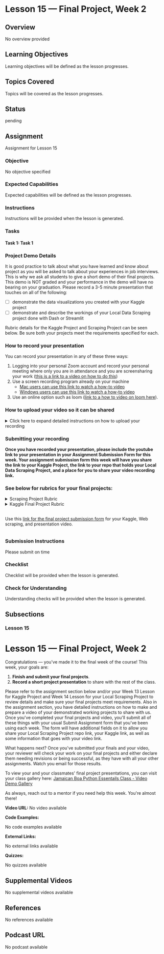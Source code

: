 # Lesson 15 — Final Project, Week 2

## Overview

No overview provided

## Learning Objectives

Learning objectives will be defined as the lesson progresses.

## Topics Covered

Topics will be covered as the lesson progresses.

## Status

pending

## Assignment

Assignment for Lesson 15

### Objective

No objective specified

### Expected Capabilities

Expected capabilities will be defined as the lesson progresses.

### Instructions

Instructions will be provided when the lesson is generated.

### Tasks

#### Task 1: Task 1

### Project Demo Details

It is good practice to talk about what you have learned and know about project as you will be asked to talk about your experiences in job interviews.  This is why we ask all students to give a short demo of their final projects.  This demo is NOT graded and your performance in the demo will have no bearing on your graduation.  Please record a 3-5 minute presentation that touches on all of the following:
 - [ ] demonstrate the data visualizations you created with your Kaggle project
 - [ ] demonstrate and describe the workings of your Local Data Scraping project done with Dash or Streamlit

Rubric details for the Kaggle Project and Scraping Project can be seen below.  Be sure both your projects meet the requirements specified for each.

### How to record your presentation
You can record your presentation in any of these three ways: 
 1. Logging into your personal Zoom account and record your personal meeting where only you are in attendance and you are screensharing your work ([this is a link to a video on how to do this](https://www.youtube.com/watch?v=njwbjFYCbGU))
 2. Use a screen recording program already on your machine
    * [Mac users can use this link to watch a how-to video](https://www.youtube.com/watch?v=w9Byefp51tY)
    * [Windows users can use this link to watch a how-to video](https://www.youtube.com/watch?v=PJB7pM5bvNI)
 3. Use an online option such as loom ([link to a how to video on loom here](https://www.youtube.com/watch?v=oAdLPbfXcQo)).

### How to upload your video so it can be shared
<details>
<summary>Click here to expand detailed instructions on how to upload your recording</summary>
<br>
<h4>1. Make sure you're logged in to youtube.</h4>
 <p>If you don't have a youtube account, <a href="https://support.google.com/youtube/answer/161805?hl=en&co=GENIE.Platform%3DDesktop">create one by following these instructions</a>.</p>
 <p>You will know you're logged in if you have an initial/icon/other in the top right corner (where the M in the brown circle is on this screenshot):</p>
 
 ![User logged in to youtube account](https://github.com/Code-the-Dream-School/intro-to-programming-2025/blob/d2f9b35d7206eeb0af24f85a8e8e5d97d43cbfad/images/Screenshot%202025-01-27%20at%204.01.20%E2%80%AFPM.png?raw=true)

 <h4>2. Click `+ Create` in the top right and select `Upload video`</h4>
 
 ![Create menu expanded](https://github.com/Code-the-Dream-School/intro-to-programming-2025/blob/d2f9b35d7206eeb0af24f85a8e8e5d97d43cbfad/images/Screenshot%202025-01-27%20at%204.01.27%E2%80%AFPM.png?raw=true)

 <h4>3. In the Upload videos window that appears, click the black `Select files` button</h4>
 <p>You'll need to select the file of your recording you have saved on your computer.</p>
 
 ![Upload videos modal](https://github.com/Code-the-Dream-School/intro-to-programming-2025/blob/d2f9b35d7206eeb0af24f85a8e8e5d97d43cbfad/images/Screenshot%202025-01-27%20at%204.01.35%E2%80%AFPM.png?raw=true)

<h4>4. The fle title will be the default video title.  You can change this to include your name and "Python Essentials Final Projects Presentation"</h4>

![Edit Video Details title](https://github.com/Code-the-Dream-School/intro-to-programming-2025/blob/d2f9b35d7206eeb0af24f85a8e8e5d97d43cbfad/images/Screenshot%202025-01-27%20at%204.02.17%E2%80%AFPM.png?raw=true)

<h4>5. Scroll down under the title; select "No, it's not made for kids" and click on the `Show more` gray button to make further setting changes</h4>

![Adjust video settings](https://github.com/Code-the-Dream-School/intro-to-programming-2025/blob/d2f9b35d7206eeb0af24f85a8e8e5d97d43cbfad/images/Screenshot%202025-01-27%20at%204.02.30%E2%80%AFPM.png?raw=true)

<h4>6. You'll want to be sure the following options for some of the sections that appear after click `Show more` are set to the following:</h4>

 - [ ] Altered content: select "No" since you have not used AI to alter reality in your video
 
 - [ ] Recording date and location: please select the date you made your final project recording
      
 - [ ] Shorts remixing: select "Don't allow remixing"
       
 - [ ] Comments and ratings: if you would like classmates to leave comments, leave comments "On", otherwise you can turn them off by selecting "Off".  _NOTE: we do not and cannot monitor comments.  Please report anything concerning to Code the Dream but have screenshots if needed._  You can also UNcheck the "Show how many viewers like this video if you wish.
       
 - [ ] Click the black `Next` button in the bottom right to proceed from the Details section of the upload through the Video elements and Checks portion.
       
 - [ ] Once you are on the Visibility section of the upload, select "Unlisted" as seen here

![Select Unlisted](https://github.com/Code-the-Dream-School/intro-to-programming-2025/blob/d2f9b35d7206eeb0af24f85a8e8e5d97d43cbfad/images/Screenshot%202025-01-27%20at%204.04.52%E2%80%AFPM.png?raw=true)

 - [ ] Lastly, click `Save` and copy your video link as seen here

![Save and copy](https://github.com/Code-the-Dream-School/intro-to-programming-2025/blob/d2f9b35d7206eeb0af24f85a8e8e5d97d43cbfad/images/Screenshot%202025-01-27%20at%204.05.09%E2%80%AFPM.png?raw=true)
 
</details>

### Submitting your recording
**Once you have recorded your presentation, please include the youtube link to your presentation in your Assignment Submission Form for this week.  Your assignment submission form this week will have you share the link to your Kaggle Project, the link to your repo that holds your Local Data Scraping Project, and a place for you to share your video recording link.**

### See below for rubrics for your final projects:

<details>
<summary>Scraping Project Rubric</summary>
* **Web Scraping**

    * [ ] Uses appropriate libraries (Selenium) to retrieve data from the web
    * [ ] Handles common scraping challenges like missing tags, pagination, and user-agent headers
    * [ ] Saves raw data in a structured format such as .csv or .json
    * [ ] Avoids scraping duplication or redundant requests

* **Data Cleaning & Transformation**

    * [ ] Loads raw data into a Pandas DataFrame or equivalent structure
    * [ ] Cleans missing, duplicate, or malformed entries effectively
    * [ ] Applies appropriate transformations, groupings, or filters
    * [ ] Shows before/after stages of cleaning or reshaping

* **Data Visualization**

    * [ ] Includes at least three visualizations using Plotly, Streamlit, or Dash
    * [ ] Visuals are relevant, well-labeled, and support the data story
    * [ ] User interactions such as dropdowns or sliders are implemented
    * [ ] Visualizations respond correctly to user input or filters

* **Dashboard / App Functionality**

    * [ ] Built with Streamlit or Dash to display data and insights
    * [ ] Features clean layout and responsive components
    * [ ] Allows users to explore different aspects of the data
    * [ ] Provides clear titles, instructions, and descriptions for user guidance

* **Code Quality & Documentation**

    * [ ] Code is well-organized and split into logical sections or functions
    * [ ] Inline comments or markdown cells explain major steps or choices
    * [ ] All dependencies are listed and environment setup is reproducible
    * [ ] Comments or markdown cells explain logic
    * [ ] `README.md` includes summary, setup steps, and a screenshot  
</details>

<details>
<summary>Kaggle Final Project Rubric</summary>
 ## Kaggle Project Rubric

* **General Code Quality**

    * [ ]  Code demonstrates a strong understanding of Python basics. 
    * [ ]  Code is well organized and documented with comments.
    * [ ]  Functions are used to structure and organize the code.

* **File Handling and Data Loading**

    * [ ]  Data is loaded from appropriate file formats (CSV, JSON, etc.) using Pandas.
    * [ ]  File paths and loading procedures are clearly defined and handled robustly.
    * [ ]  Demonstrates effective use of Pandas `read_csv()`, `read_json()`, or similar functions.
    * [ ]  Uses `head()`, `tail()`, and `info()` effectively to preview and inspect the data.

* **Data Wrangling and Transformation**

    * [ ]  Demonstrates proficiency in using Pandas for data selection, filtering, and transformation.
    * [ ]  Implements advanced data manipulation techniques, including indexing, slicing, and data type conversion.
    * [ ]  Handles missing data effectively using `dropna()` or `fillna()` with appropriate strategies.
    * [ ]  Identifies and removes duplicate records if necessary using Pandas.
    * [ ]  Code is efficient, well-documented, and follows Pandas best practices.
    * [ ]  At least three extracted features

* **Data Aggregation**

    * [ ]  Uses Pandas `groupby()` function effectively to aggregate data and gain insights.
    * [ ]  Applies a variety of aggregation functions (e.g., `sum()`, `mean()`, `count()`, `min()`, `max()`) to analyze grouped data.
    * [ ]  Clearly presents and interprets the results of data aggregation.
    * [ ]  At least 3 aggregations

* **Visualization Quality**

    * [ ]  Creates multiple (3+) high-quality, informative, and visually appealing visualizations using appropriate libraries (e.g., Matplotlib, Seaborn, Plotly).
    * [ ]  Visualizations are clear, concise, and easy to understand, with appropriate titles, labels, legends, and color schemes.
    * [ ]  Demonstrates strong understanding of design principles.
    * [ ]  Provides clear explanations of the insights conveyed by each visualization.

* **Chart Types and Interpretation**

    * [ ]  Uses a diverse range of chart types (e.g., scatter plots, bar charts, histograms, box plots, heatmaps) to provide a comprehensive view of the data.
    * [ ]  Demonstrates a clear understanding of the strengths and weaknesses of each chart type and selects them strategically.
    * [ ]  Provides insightful interpretations of the visualizations, connecting them to the data analysis and the problem domain.

* **Dataset and Feature Understanding**

    * [ ]  Uses a dataset that is appropriate for the analysis.
    * [ ]  Demonstrates a clear understanding of the dataset's characteristics, limitations, and potential biases.
    * [ ]  Selects and uses a sufficient number of relevant features to support a meaningful analysis.

* **Conclusions and Insights**

    * [ ]  Provides a clear, concise, and insightful summary of the project's key findings and conclusions.
    * [ ]  Connects the findings to the original problem or question and discusses their implications.
    * [ ]  Identifies potential limitations of the analysis.
    * [ ]  Demonstrates a strong understanding of the data's story and effectively communicates it.
    * [ ]  At least 3 conclusions supported by charts and text.

* **Reproducibility**

    * [ ]  Provides a well-organized and clearly documented notebook or script that allows others to easily reproduce the entire analysis.
    * [ ]  All dependencies are clearly specified.

</details>
</br>

Use this [link for the final project submission form](https://airtable.com/appoSRJMlXH9KvE6w/shrthD4fozy4UI21I?prefill_Lessons=Python%20100%20v1:%20Lesson%2015%20-%20Project%20Completion%20and%20Presentations) for your Kaggle, Web scraping, and presentation video.


```

```

### Submission Instructions

Please submit on time

### Checklist

Checklist will be provided when the lesson is generated.

### Check for Understanding

Understanding checks will be provided when the lesson is generated.

## Subsections

### Lesson 15

# Lesson 15 — Final Project, Week 2

Congratulations — you've made it to the final week of the course! This week, your goals are:
1. **Finish and submit your final projects**.
2. **Record a short project presentation** to share with the rest of the class.

Please refer to the assignment section below and/or your Week 13 Lesson for Kaggle Project and Week 14 Lesson for your Local Scraping Project to review details and make sure your final projects meet requirements.  Also in the assignment section, you have detailed instructions on how to make and prepare a video of your demonstrated working projects to share with us.   Once you've completed your final projects and video, you'll submit all of these things with your usual Submit Assignment form that you've been using each week.  The form will have additional fields on it to allow you share your Local Scraping Project repo link, your Kaggle link, as well as some information that goes with your video link.  

What happens next?
Once you've submitted your finals and your video, your reviewer will check your work on your final projects and either declare them needing revisions or being successful, as they have with all your other assignments.  Watch you email for those results.  

To view your and your classmates' final project presentations, you can visit your class gallery here: [Jamaican Boa Python Essentails Class - Video Demo Gallery](https://airtable.com/appoSRJMlXH9KvE6w/shrqml5HWXby1FzEz/tblTvxLLUlqtgtfbq)

As always, reach out to a mentor if you need help this week. You're almost there!


**Video URL:** No video available

**Code Examples:**

No code examples available

**External Links:**

No external links available

**Quizzes:**

No quizzes available

## Supplemental Videos

No supplemental videos available

## References

No references available

## Podcast URL

No podcast available